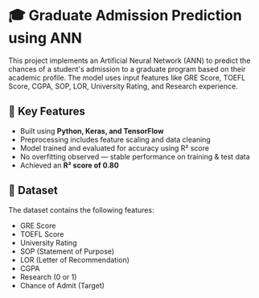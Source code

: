 # 🎓 Graduate Admission Prediction using ANN

This project implements an Artificial Neural Network (ANN) to predict the chances of a student's admission to a graduate program based on their academic profile. The model uses input features like GRE Score, TOEFL Score, CGPA, SOP, LOR, University Rating, and Research experience.

## 📌 Key Features
- Built using **Python, Keras, and TensorFlow**
- Preprocessing includes feature scaling and data cleaning
- Model trained and evaluated for accuracy using R² score
- No overfitting observed — stable performance on training & test data
- Achieved an **R² score of 0.80**

## 📁 Dataset
The dataset contains the following features:
- GRE Score
- TOEFL Score
- University Rating
- SOP (Statement of Purpose)
- LOR (Letter of Recommendation)
- CGPA
- Research (0 or 1)
- Chance of Admit (Target)

